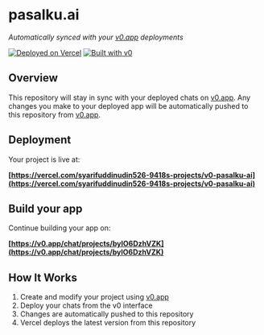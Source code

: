 # pasalku.ai

*Automatically synced with your [v0.app](https://v0.app) deployments*

[![Deployed on Vercel](https://img.shields.io/badge/Deployed%20on-Vercel-black?style=for-the-badge&logo=vercel)](https://vercel.com/syarifuddinudin526-9418s-projects/v0-pasalku-ai)
[![Built with v0](https://img.shields.io/badge/Built%20with-v0.app-black?style=for-the-badge)](https://v0.app/chat/projects/bylO6DzhVZK)

## Overview

This repository will stay in sync with your deployed chats on [v0.app](https://v0.app).
Any changes you make to your deployed app will be automatically pushed to this repository from [v0.app](https://v0.app).

## Deployment

Your project is live at:

**[https://vercel.com/syarifuddinudin526-9418s-projects/v0-pasalku-ai](https://vercel.com/syarifuddinudin526-9418s-projects/v0-pasalku-ai)**

## Build your app

Continue building your app on:

**[https://v0.app/chat/projects/bylO6DzhVZK](https://v0.app/chat/projects/bylO6DzhVZK)**

## How It Works

1. Create and modify your project using [v0.app](https://v0.app)
2. Deploy your chats from the v0 interface
3. Changes are automatically pushed to this repository
4. Vercel deploys the latest version from this repository